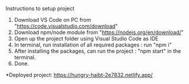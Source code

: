 Instructions to setup project

1. Download VS Code on PC from "https://code.visualstudio.com/download"
2. Download npm/node module from "https://nodejs.org/en/download/"
3. Open up the project folder using Visual Studio Code as IDE
4. In terminal, run installation of all required packages : run "npm i"
5. After installing the packages, can run the project : "npm start" in the terminal.
6. Done.

*Deployed project: https://hungry-haibt-2e7832.netlify.app/
